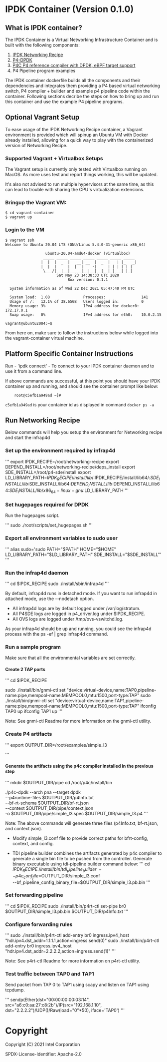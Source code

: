 # IPDK Container (Version 0.1.0)

## What is IPDK container?
The IPDK Container is a Virtual Networking Infrastructure Container and is
built with the following components:

1. [IPDK Networking Recipe](https://github.com/ipdk-io/networking-recipe)
2. [P4-DPDK](https://github.com/DPDK/dpdk)
3. [P4C P4 reference compiler with DPDK, eBPF target support](https://github.com/p4lang/p4c)
4. P4 Pipeline program examples

The IPDK container dockerfile builds all the components and their dependencies
and integrates them providing a P4 based virtual networking switch, P4
compiler + builder and example p4 pipeline code within the container. Following
sections decribe the steps on how to bring up and run this container and use
the example P4 pipeline programs.

## Optional Vagrant Setup

To ease usage of the IPDK Networking Recipe container, a Vagrant environment is provided
which will spinup an Ubuntu VM with Docker already installed, allowing for a
quick way to play with the containerized version of Networking Recipe.

### Supported Vagrant + Virtualbox Setups

The Vagrant setup is currently only tested with Virtualbox running on MacOS. As
more uses test and report things working, this will be updated.

It's also not advised to run multiple hypervisors at the same time, as this can lead
to trouble with sharing the CPU's virtualization extensions.

### Bringup the Vagrant VM:
```
$ cd vagrant-container
$ vagrant up
```

### Login to the VM
```
$ vagrant ssh
Welcome to Ubuntu 20.04 LTS (GNU/Linux 5.4.0-31-generic x86_64)

                  ubuntu-20.04-amd64-docker (virtualbox)
                 _____ _____ _____ _____ _____ _____ _____
                |  |  |  _  |   __| __  |  _  |   | |_   _|
                |  |  |     |  |  |    -|     | | | | | |
                 \___/|__|__|_____|__|__|__|__|_|___| |_|
                       Sat May 23 14:38:33 UTC 2020
                            Box version: 0.1.1

  System information as of Wed 22 Dec 2021 05:47:40 PM UTC

  System load:  1.08               Processes:                141
  Usage of /:   12.1% of 38.65GB   Users logged in:          0
  Memory usage: 3%                 IPv4 address for docker0: 172.17.0.1
  Swap usage:   0%                 IPv4 address for eth0:    10.0.2.15

vagrant@ubuntu2004:~$
```

From here on, make sure to follow the instructions below while logged into
the vagrant-container virtual machine.

## Platform Specific Container Instructions

Run - 'ipdk connect' - To connect to your IPDK container daemon and to use
it from a command line.

If above commands are successful, at this point you should have your IPDK
container up and running, and should see the container prompt like below:

```
    root@c5efb1a949ad ~]#
```

`c5efb1a949ad` is your container id as displayed in command `docker ps -a`

## Run Networking Recipe
Below commands will help you setup the environment for Networking recipe and
start the infrap4d

### Set up the environment required by infrap4d

'''
export IPDK_RECIPE=/root/networking-recipe
export DEPEND_INSTALL=/root/networking-recipe/deps_install
export SDE_INSTALL=/root/p4-sde/install
export LD_LIBRARY_PATH=$IPDK_RECIPE/install/lib/:$IPDK_RECIPE/install/lib64/:$SDE_INSTALL/lib:$SDE_INSTALL/lib64:$DEPEND_INSTALL/lib:$DEPEND_INSTALL/lib64:$SDE_INSTALL/lib/x86_64-linux-gnu:$LD_LIBRARY_PATH
'''

### Set hugepages required for DPDK

Run the hugepages script.

'''
sudo ./root/scripts/set_hugepages.sh
'''

### Export all environment variables to sudo user

'''
alias sudo='sudo PATH="$PATH" HOME="$HOME" LD_LIBRARY_PATH="$LD_LIBRARY_PATH" SDE_INSTALL="$SDE_INSTALL"'
'''

### Run the infrap4d daemon

'''
cd $IPDK_RECIPE
sudo ./install/sbin/infrap4d
'''

By default, infrap4d runs in detached mode. If you want to run infrap4d in attached mode, use the --nodetach option.

  - All infrap4d logs are by default logged under /var/log/stratum.
  - All P4SDE logs are logged in p4_driver.log under $IPDK_RECIPE.
  - All OVS logs are logged under /tmp/ovs-vswitchd.log.

As your infrap4d should be up and running, you could see the infrap4d  process with the ps -ef | grep infrap4d command.

### Run a sample program

Make sure that all the environmental variables are set correctly.

#### Create 2 TAP ports

'''
cd $IPDK_RECIPE

sudo ./install/bin/gnmi-ctl set "device:virtual-device,name:TAP0,pipeline-name:pipe,mempool-name:MEMPOOL0,mtu:1500,port-type:TAP"
sudo ./install/bin/gnmi-ctl set "device:virtual-device,name:TAP1,pipeline-name:pipe,mempool-name:MEMPOOL0,mtu:1500,port-type:TAP"
ifconfig TAP0 up
ifconfig TAP1 up
'''

Note: See gnmi-ctl Readme for more information on the gnmi-ctl utility.

### Create P4 artifacts

'''
export OUTPUT_DIR=/root/examples/simple_l3

'''
#### Generate the artifacts using the p4c compiler installed in the previous step

'''
mkdir $OUTPUT_DIR/pipe
cd /root/p4c/install/bin

./p4c-dpdk --arch pna --target dpdk \
    --p4runtime-files $OUTPUT_DIR/p4Info.txt \
    --bf-rt-schema $OUTPUT_DIR/bf-rt.json \
    --context $OUTPUT_DIR/pipe/context.json \
    -o $OUTPUT_DIR/pipe/simple_l3.spec $OUTPUT_DIR/simple_l3.p4
'''

Note: The above commands will generate three files (p4Info.txt, bf-rt.json, and context.json).

  - Modify simple_l3.conf file to provide correct paths for bfrt-config, context, and config.

  - TDI pipeline builder combines the artifacts generated by p4c compiler to generate a single bin file to be pushed from the controller. Generate binary executable using tdi-pipeline builder command below:
'''
cd $IPDK_RECIPE
./install/bin/tdi_pipeline_builder \
           --p4c_conf_file=$OUTPUT_DIR/simple_l3.conf \
           --bf_pipeline_config_binary_file=$OUTPUT_DIR/simple_l3.pb.bin
'''

### Set forwarding pipeline

'''
cd $IPDK_RECIPE
sudo ./install/bin/p4rt-ctl set-pipe br0 $OUTPUT_DIR/simple_l3.pb.bin $OUTPUT_DIR/p4Info.txt
'''
### Configure forwarding rules

'''
sudo  ./install/bin/p4rt-ctl add-entry br0 ingress.ipv4_host "hdr.ipv4.dst_addr=1.1.1.1,action=ingress.send(0)"
sudo  ./install/bin/p4rt-ctl add-entry br0 ingress.ipv4_host "hdr.ipv4.dst_addr=2.2.2.2,action=ingress.send(1)"
'''

Note: See p4rt-ctl Readme for more information on p4rt-ctl utility.

### Test traffic between TAP0 and TAP1

Send packet from TAP 0 to TAP1 using scapy and listen on TAP1 using tcpdump.

'''
sendp(Ether(dst="00:00:00:00:03:14", src="a6:c0:aa:27:c8:2b")/IP(src="192.168.1.10", dst="2.2.2.2")/UDP()/Raw(load="0"*50), iface='TAP0')
'''

# Copyright

Copyright (C) 2021 Intel Corporation

SPDX-License-Identifier: Apache-2.0
